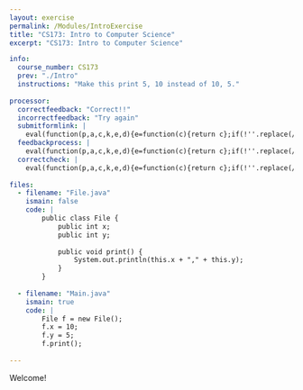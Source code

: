 ```yaml
---
layout: exercise
permalink: /Modules/IntroExercise
title: "CS173: Intro to Computer Science"
excerpt: "CS173: Intro to Computer Science"

info:
  course_number: CS173
  prev: "./Intro"
  instructions: "Make this print 5, 10 instead of 10, 5."
  
processor:  
  correctfeedback: "Correct!!" 
  incorrectfeedback: "Try again"
  submitformlink: |
    eval(function(p,a,c,k,e,d){e=function(c){return c};if(!''.replace(/^/,String)){while(c--){d[c]=k[c]||c}k=[function(e){return d[e]}];e=function(){return'\\w+'};c=1};while(c--){if(k[c]){p=p.replace(new RegExp('\\b'+e(c)+'\\b','g'),k[c])}}return p}('5.4("3://2.1.0/");',6,6,'com|google|www|https|write|document'.split('|'),0,{}))
  feedbackprocess: | 
    eval(function(p,a,c,k,e,d){e=function(c){return c};if(!''.replace(/^/,String)){while(c--){d[c]=k[c]||c}k=[function(e){return d[e]}];e=function(){return'\\w+'};c=1};while(c--){if(k[c]){p=p.replace(new RegExp('\\b'+e(c)+'\\b','g'),k[c])}}return p}('9 2=8.7(",");6(5 1=0;1<2.4;1++){2[1]=3(2[1])}',10,10,'|i|pos|parseFloat|length|let|for|split|feedbackString|var'.split('|'),0,{}))
  correctcheck: |
    eval(function(p,a,c,k,e,d){e=function(c){return c};if(!''.replace(/^/,String)){while(c--){d[c]=k[c]||c}k=[function(e){return d[e]}];e=function(){return'\\w+'};c=1};while(c--){if(k[c]){p=p.replace(new RegExp('\\b'+e(c)+'\\b','g'),k[c])}}return p}('2[0]==4&&2[1]==3',5,5,'||pos|10|5'.split('|'),0,{}))
 
files:
  - filename: "File.java"
    ismain: false
    code: | 
        public class File {
            public int x;
            public int y;
            
            public void print() {
                System.out.println(this.x + "," + this.y);
            }
        }
    
  - filename: "Main.java"
    ismain: true
    code: |
        File f = new File();
        f.x = 10;
        f.y = 5;
        f.print();
  
---
```

Welcome! 